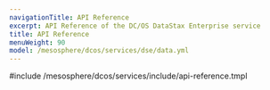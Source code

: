 ```yaml
---
navigationTitle: API Reference
excerpt: API Reference of the DC/OS DataStax Enterprise service
title: API Reference
menuWeight: 90
model: /mesosphere/dcos/services/dse/data.yml
---
```


#include /mesosphere/dcos/services/include/api-reference.tmpl
